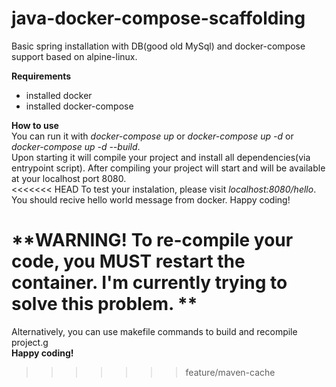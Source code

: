 # java-docker-compose-scaffolding
Basic spring installation with DB(good old MySql) and docker-compose support based on alpine-linux.

**Requirements**
- installed docker
- installed docker-compose

**How to use**  
You can run it with *docker-compose up* or *docker-compose up -d* or *docker-compose up -d --build*.  
Upon starting it will compile your project and install all dependencies(via entrypoint script). 
After compiling your project will start and will be available at your localhost port 8080.  
<<<<<<< HEAD
To test your instalation, please visit *localhost:8080/hello*. You should recive hello world message from docker.
Happy coding! 

**WARNING! To re-compile your code, you MUST restart the container. I'm currently trying to solve this problem. **
=======
Alternatively, you can use makefile commands to build and recompile project.g  
**Happy coding!** 
>>>>>>> feature/maven-cache
